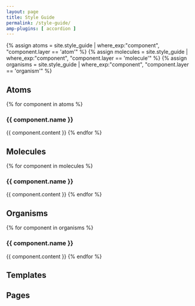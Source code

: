 ```yaml
---
layout: page
title: Style Guide
permalink: /style-guide/
amp-plugins: [ accordion ]
---
```


{% assign atoms     = site.style_guide | where_exp:"component", "component.layer == 'atom'" %}
{% assign molecules = site.style_guide | where_exp:"component", "component.layer == 'molecule'" %}
{% assign organisms = site.style_guide | where_exp:"component", "component.layer == 'organism'" %}

## Atoms

{% for component in atoms %}
  <h3>{{ component.name }}</h3>
  {{ component.content }}
{% endfor %}

## Molecules

{% for component in molecules %}
  <h3>{{ component.name }}</h3>
  {{ component.content }}
{% endfor %}

## Organisms

{% for component in organisms %}
  <h3>{{ component.name }}</h3>
  {{ component.content }}
{% endfor %}

## Templates

## Pages
